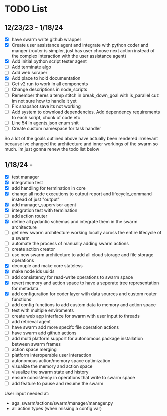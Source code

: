 # TODO List

## 12/23/23 - 1/18/24
- [x] have swarm write github wrapper
- [x] Create user assistance agent and integrate with python coder and manger (router is simpler, just has user choose next action instead of the complex interaction with the user assistance agent)
- [x] Add initial python script tester agent
- [ ] Add terminate algo
- [ ] Add web scraper
- [x] Add place to hold documentation
- [ ] Get v2 run to work in all components
- [ ] Change descriptions in node_scripts
- [ ] Remember theres a temp stitch in break_down_goal with is_parallel cuz im not sure how to handle it yet
- [ ] Fix snapshot save its not working
- [ ] Add system to download dependencies. Add dependency requirements to each script, chunk of code etc
- [ ] Line 54 in agents.json enum shit
- [ ] Create custom namespace for task handler

So a lot of the goals outlined above have actually been rendered irrelevant because ive changed the architecture and inner workings of the swarm so much. im just gonna renew the todo list below

## 1/18/24 - 
- [x] test manager
- [x] integration test
- [x] add handling for termination in core
- [x] change all node executions to output report and lifecycle_command instead of just "output"
- [x] add manager_supervisor agent
- [x] integration test with termination
- [ ] add action router
- [x] define all pydantic schemas and integrate them in the swarm architecture
- [ ] get new swarm architecture working locally across the entire lifecycle of a swarm
- [ ] automate the process of manually adding swarm actions
- [ ] create action creator
- [ ] use new swarm architecture to add all cloud storage and file storage operations
- [x] decouple and make core stateless
- [x] make node ids uuids
- [ ] add consistency for read-write operations to swarm space
- [x] revert memory and action space to have a seperate tree representation for metadata.
- [x] add configuration for coder layer with data sources and custom router functions
- [ ] add config functions to add custom data to memory and action space
- [ ] test with multiple enviroments
- [ ] create web app interface for swarm with user input to threads
- [ ] add retrieval agent
- [ ] have swarm add more specifc file operation actions
- [ ] have swarm add github actions
- [ ] add multi platform support for autonomous package installation between swarm frames
- [ ] action space merging
- [ ] platform interoperable user interaction
- [ ] autonomous action/memory space optimization
- [ ] visualize the memory and action space
- [ ] visualize the swarm state and history
- [ ] ensure consistency in operations that write to swarm space
- [ ] add feature to pause and resume the swarm

User input needed at:
- aga_swarm/actions/swarm/manager/manager.py
- all action types (when missing a config var)